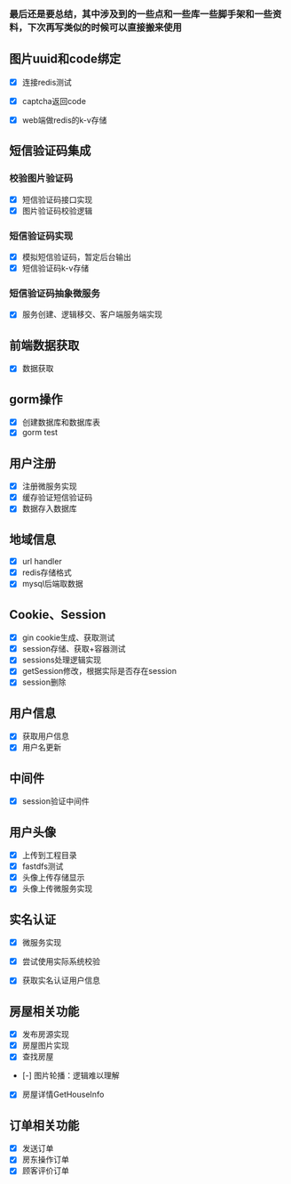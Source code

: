 ### 最后还是要总结，其中涉及到的一些点和一些库一些脚手架和一些资料，下次再写类似的时候可以直接搬来使用

## 图片uuid和code绑定
- [x] 连接redis测试
- [x] captcha返回code
- [x] web端做redis的k-v存储


## 短信验证码集成
### 校验图片验证码
- [x] 短信验证码接口实现
- [x] 图片验证码校验逻辑
### 短信验证码实现
- [x] 模拟短信验证码，暂定后台输出
- [x] 短信验证码k-v存储
### 短信验证码抽象微服务
- [x] 服务创建、逻辑移交、客户端服务端实现


## 前端数据获取
- [x] 数据获取

## gorm操作
- [x] 创建数据库和数据库表
- [x] gorm test

## 用户注册
- [x] 注册微服务实现
- [x] 缓存验证短信验证码
- [x] 数据存入数据库

## 地域信息
- [x] url handler
- [x] redis存储格式
- [x] mysql后端取数据

## Cookie、Session
- [x] gin cookie生成、获取测试
- [x] session存储、获取+容器测试
- [x] sessions处理逻辑实现
- [x] getSession修改，根据实际是否存在session
- [x] session删除

## 用户信息
- [x] 获取用户信息
- [x] 用户名更新

## 中间件
- [x] session验证中间件

## 用户头像
- [x] 上传到工程目录
- [x] fastdfs测试
- [x] 头像上传存储显示
- [x] 头像上传微服务实现

## 实名认证
- [x] 微服务实现
- [x] 尝试使用实际系统校验
- [x] 获取实名认证用户信息


## 房屋相关功能
- [x] 发布房源实现
- [x] 房屋图片实现
- [x] 查找房屋
- [-] 图片轮播：逻辑难以理解
- [x] 房屋详情GetHouseInfo

## 订单相关功能
- [x] 发送订单
- [x] 房东操作订单
- [x] 顾客评价订单
